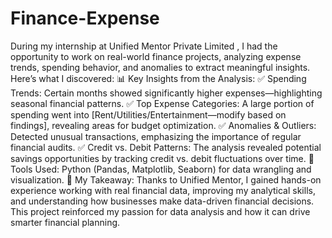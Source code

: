 # Finance-Expense

During my internship at Unified Mentor Private Limited , I had the opportunity to work on real-world finance projects, analyzing expense trends, spending behavior, and anomalies to extract meaningful insights. Here’s what I discovered:
📊 Key Insights from the Analysis:
 ✅ Spending Trends: Certain months showed significantly higher expenses—highlighting seasonal financial patterns.
 ✅ Top Expense Categories: A large portion of spending went into [Rent/Utilities/Entertainment—modify based on findings], revealing areas for budget optimization.
 ✅ Anomalies & Outliers: Detected unusual transactions, emphasizing the importance of regular financial audits.
 ✅ Credit vs. Debit Patterns: The analysis revealed potential savings opportunities by tracking credit vs. debit fluctuations over time.
🔎 Tools Used: Python (Pandas, Matplotlib, Seaborn) for data wrangling and visualization.
📢 My Takeaway:
 Thanks to Unified Mentor, I gained hands-on experience working with real financial data, improving my analytical skills, and understanding how businesses make data-driven financial decisions. This project reinforced my passion for data analysis and how it can drive smarter financial planning.
